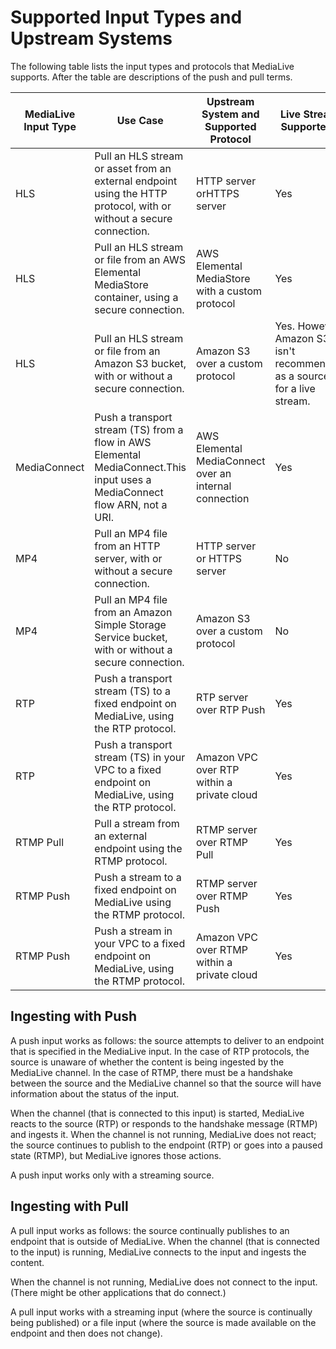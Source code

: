 # Supported Input Types and Upstream Systems<a name="inputs-supported-containers"></a>

The following table lists the input types and protocols that MediaLive supports\. After the table are descriptions of the push and pull terms\. 


| MediaLive Input Type | Use Case | Upstream System and Supported Protocol | Live Stream Supported? | VOD Asset Supported? | 
| --- | --- | --- | --- | --- | 
| HLS | Pull an HLS stream or asset from an external endpoint using the HTTP protocol, with or without a secure connection\. | HTTP server orHTTPS server | Yes | Yes | 
| HLS | Pull an HLS stream or file from an AWS Elemental MediaStore container, using a secure connection\. | AWS Elemental MediaStore with a custom protocol | Yes | Yes | 
| HLS | Pull an HLS stream or file from an Amazon S3 bucket, with or without a secure connection\. | Amazon S3 over a custom protocol | Yes\. However, Amazon S3 isn't recommended as a source for a live stream\. | Yes | 
| MediaConnect | Push a transport stream \(TS\) from a flow in AWS Elemental MediaConnect\.This input uses a MediaConnect flow ARN, not a URI\. | AWS Elemental MediaConnect over an internal connection | Yes | No | 
| MP4 | Pull an MP4 file from an HTTP server, with or without a secure connection\. | HTTP server or HTTPS server | No | Yes, with \.mp4 file extension only | 
| MP4 | Pull an MP4 file from an Amazon Simple Storage Service bucket, with or without a secure connection\. | Amazon S3 over a custom protocol | No | Yes, with \.mp4 file extension only | 
| RTP | Push a transport stream \(TS\) to a fixed endpoint on MediaLive, using the RTP protocol\. | RTP server over RTP Push | Yes | No | 
| RTP | Push a transport stream \(TS\) in your VPC to a fixed endpoint on MediaLive, using the RTP protocol\. | Amazon VPC over RTP within a private cloud | Yes | No | 
| RTMP Pull | Pull a stream from an external endpoint using the RTMP protocol\. | RTMP server over RTMP Pull | Yes | Yes | 
| RTMP Push | Push a stream to a fixed endpoint on MediaLive using the RTMP protocol\.  | RTMP server over RTMP Push | Yes | No | 
| RTMP Push | Push a stream in your VPC to a fixed endpoint on MediaLive, using the RTMP protocol\.  | Amazon VPC over RTMP within a private cloud | Yes | No | 

## Ingesting with Push<a name="push-inputs"></a>

A push input works as follows: the source attempts to deliver to an endpoint that is specified in the MediaLive input\. In the case of RTP protocols, the source is unaware of whether the content is being ingested by the MediaLive channel\. In the case of RTMP, there must be a handshake between the source and the MediaLive channel so that the source will have information about the status of the input\. 

When the channel \(that is connected to this input\) is started, MediaLive reacts to the source \(RTP\) or responds to the handshake message \(RTMP\) and ingests it\. When the channel is not running, MediaLive does not react; the source continues to publish to the endpoint \(RTP\) or goes into a paused state \(RTMP\), but MediaLive ignores those actions\. 

A push input works only with a streaming source\.

## Ingesting with Pull<a name="pull-inputs"></a>

A pull input works as follows: the source continually publishes to an endpoint that is outside of MediaLive\. When the channel \(that is connected to the input\) is running, MediaLive connects to the input and ingests the content\. 

When the channel is not running, MediaLive does not connect to the input\. \(There might be other applications that do connect\.\) 

A pull input works with a streaming input \(where the source is continually being published\) or a file input \(where the source is made available on the endpoint and then does not change\)\. 